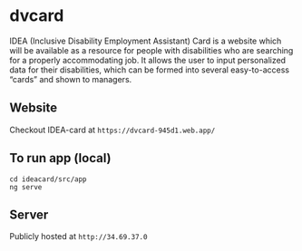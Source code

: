 # dvcard
IDEA (Inclusive Disability Employment Assistant) Card is a website which will be available as a resource for people with disabilities who are searching for a properly accommodating job. It allows the user to input personalized data for their disabilities, which can be formed into several easy-to-access “cards” and shown to managers.

## Website
Checkout IDEA-card at `https://dvcard-945d1.web.app/`

## To run app (local)
```
cd ideacard/src/app
ng serve
```

## Server
Publicly hosted at `http://34.69.37.0`
